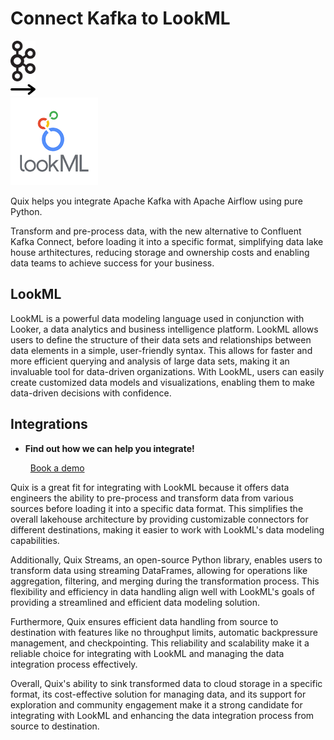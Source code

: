 # Connect Kafka to LookML

<div class="connect-images cards blog-grid-card" markdown>
<div>
<img src="../images/kafka_logo.png" width="40px" />
</div>
<div>
<img src="../images/arrow.svg" width="40px" />
</div>
<div>
<img src="./images/lookml_1.jpg" />
</div>
</div>

Quix helps you integrate Apache Kafka with Apache Airflow using pure Python.

Transform and pre-process data, with the new alternative to Confluent Kafka Connect, before loading it into a specific format, simplifying data lake house arthitectures, reducing storage and ownership costs and enabling data teams to achieve success for your business.

## LookML

LookML is a powerful data modeling language used in conjunction with Looker, a data analytics and business intelligence platform. LookML allows users to define the structure of their data sets and relationships between data elements in a simple, user-friendly syntax. This allows for faster and more efficient querying and analysis of large data sets, making it an invaluable tool for data-driven organizations. With LookML, users can easily create customized data models and visualizations, enabling them to make data-driven decisions with confidence.

## Integrations

<div class="grid cards" markdown>

- __Find out how we can help you integrate!__

    <a class="md-button md-button--primary" href="https://share.hsforms.com/1iW0TmZzKQMChk0lxd_tGiw4yjw2?__hstc=175542013.2303933fbd746c0ac86d9ccbe9bc9100.1728383268831.1729603416735.1729620918855.31&__hssc=175542013.1.1729620918855&__hsfp=2132701734" target="_blank" style="margin:.5rem;">Book a demo</a>

</div>


Quix is a great fit for integrating with LookML because it offers data engineers the ability to pre-process and transform data from various sources before loading it into a specific data format. This simplifies the overall lakehouse architecture by providing customizable connectors for different destinations, making it easier to work with LookML's data modeling capabilities.

Additionally, Quix Streams, an open-source Python library, enables users to transform data using streaming DataFrames, allowing for operations like aggregation, filtering, and merging during the transformation process. This flexibility and efficiency in data handling align well with LookML's goals of providing a streamlined and efficient data modeling solution.

Furthermore, Quix ensures efficient data handling from source to destination with features like no throughput limits, automatic backpressure management, and checkpointing. This reliability and scalability make it a reliable choice for integrating with LookML and managing the data integration process effectively.

Overall, Quix's ability to sink transformed data to cloud storage in a specific format, its cost-effective solution for managing data, and its support for exploration and community engagement make it a strong candidate for integrating with LookML and enhancing the data integration process from source to destination.

